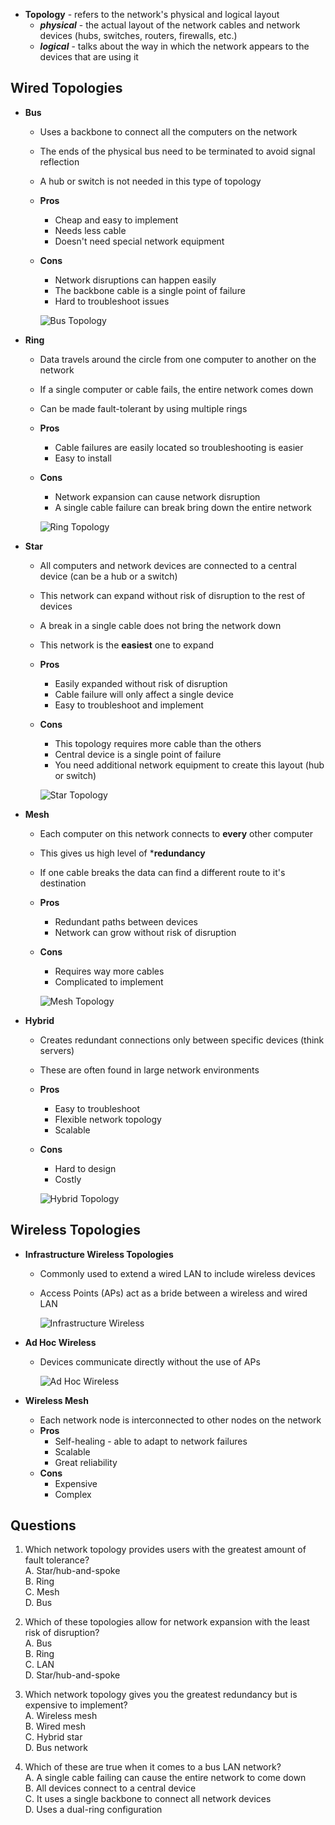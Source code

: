 - **Topology** - refers to the network's physical and logical layout
  - ***physical*** - the actual layout of the network cables and network devices (hubs, switches, routers, firewalls, etc.)
  - ***logical*** - talks about the way in which the network appears to the devices that are using it

## Wired Topologies

- **Bus**
  - Uses a backbone to connect all the computers on the network
  - The ends of the physical bus need to be terminated to avoid signal reflection
  - A hub or switch is not needed in this type of topology
  - **Pros**
    - Cheap and easy to implement
    - Needs less cable
    - Doesn't need special network equipment
  - **Cons**
    - Network disruptions can happen easily
    - The backbone cable is a single point of failure
    - Hard to troubleshoot issues

    ![Bus Topology](screenshots/bus_topology.png)

- **Ring**
  - Data travels around the circle from one computer to another on the network
  - If a single computer or cable fails, the entire network comes down
  - Can be made fault-tolerant by using multiple rings
  - **Pros**
    - Cable failures are easily located so troubleshooting is easier
    - Easy to install
  - **Cons**
    - Network expansion can cause network disruption
    - A single cable failure can break bring down the entire network

    ![Ring Topology](screenshots/ring_topology.png)

- **Star**
  - All computers and network devices are connected to a central device (can be a hub or a switch)
  - This network can expand without risk of disruption to the rest of devices
  - A break in a single cable does not bring the network down
  - This network is the **easiest** one to expand
  - **Pros**
    - Easily expanded without risk of disruption
    - Cable failure will only affect a single device
    - Easy to troubleshoot and implement
  - **Cons**
    - This topology requires more cable than the others
    - Central device is a single point of failure
    - You need additional network equipment to create this layout (hub or switch)

    ![Star Topology](screenshots/star_topology.png)

- **Mesh**
  - Each computer on this network connects to **every** other computer
  - This gives us high level of ***redundancy**
  - If one cable breaks the data can find a different route to it's destination
  - **Pros**
    - Redundant paths between devices
    - Network can grow without risk of disruption
  - **Cons**
    - Requires way more cables
    - Complicated to implement

    ![Mesh Topology](screenshots/mesh_topology.png)

- **Hybrid**
  - Creates redundant connections only between specific devices (think servers)
  - These are often found in large network environments
  - **Pros**
    - Easy to troubleshoot
    - Flexible network topology
    - Scalable
  - **Cons**
    - Hard to design
    - Costly

    ![Hybrid Topology](screenshots/hybrid_topology.png)

## Wireless Topologies 

- **Infrastructure Wireless Topologies** 
  - Commonly used to extend a wired LAN to include wireless devices
  - Access Points (APs) act as a bride between a wireless and wired LAN

    ![Infrastructure Wireless](screenshots/infra_wireless.png)

- **Ad Hoc Wireless**
  - Devices communicate directly without the use of APs

    ![Ad Hoc Wireless](screenshots/ad_hoc.png)

- **Wireless Mesh**
  - Each network node is interconnected to other nodes on the network
  - **Pros**
    - Self-healing - able to adapt to network failures
    - Scalable
    - Great reliability
  - **Cons**
    - Expensive
    - Complex


## Questions 
1. Which network topology provides users with the greatest amount of fault tolerance?    
    A. Star/hub-and-spoke  
    B. Ring  
    C. Mesh  
    D. Bus  

2. Which of these topologies allow for network expansion with the least risk of disruption?   
    A. Bus   
    B. Ring   
    C. LAN  
    D. Star/hub-and-spoke  

3. Which network topology gives you the greatest redundancy but is expensive to implement?   
    A. Wireless mesh  
    B. Wired mesh  
    C. Hybrid star  
    D. Bus network  

4. Which of these are true when it comes to a bus LAN network?  
    A. A single cable failing can cause the entire network to come down  
    B. All devices connect to a central device  
    C. It uses a single backbone to connect all network devices  
    D. Uses a dual-ring configuration  

